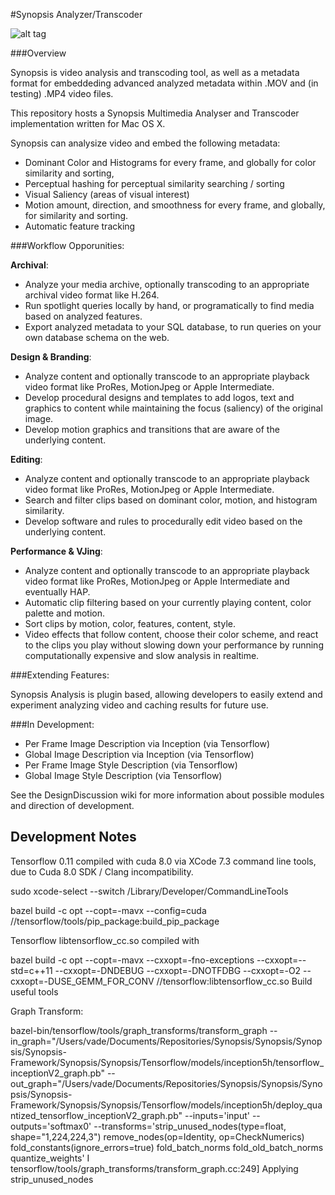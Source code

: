 
#Synopsis Analyzer/Transcoder

![alt tag](https://dl.dropboxusercontent.com/u/42612525/SynopsisRTF/MainUI.png)


###Overview

Synopsis is video analysis and transcoding tool, as well as a metadata format for embeddeding advanced analyzed metadata within .MOV and (in testing) .MP4 video files. 

This repository hosts a Synopsis Multimedia Analyser and Transcoder implementation written for Mac OS X.

Synopsis can analysize video and embed the following metadata:

* Dominant Color and Histograms for every frame, and globally for color similarity and sorting,
* Perceptual hashing for perceptual similarity searching / sorting
* Visual Saliency (areas of visual interest)
* Motion amount, direction, and smoothness for every frame, and globally, for similarity and sorting.
* Automatic feature tracking 

###Workflow Opporunities:

**Archival**: 
* Analyze your media archive, optionally transcoding to an appropriate archival video format like H.264.
* Run spotlight queries locally by hand, or programatically to find media based on analyzed features.
* Export analyzed metadata to your SQL database, to run queries on your own database schema on the web.

**Design & Branding**:
* Analyze content and optionally transcode to an appropriate playback video format like ProRes, MotionJpeg or Apple Intermediate.
* Develop procedural designs and templates to add logos, text and graphics to content while maintaining the focus (saliency) of the original image.
* Develop motion graphics and transitions that are aware of the underlying content.

**Editing**:
* Analyze content and optionally transcode to an appropriate playback video format like ProRes, MotionJpeg or Apple Intermediate.
* Search and filter clips based on dominant color, motion, and histogram similarity.
* Develop software and rules to procedurally edit video based on the underlying content.

**Performance & VJing**:
* Analyze content and optionally transcode to an appropriate playback video format like ProRes, MotionJpeg or Apple Intermediate and eventually HAP.
* Automatic clip filtering based on your currently playing content, color palette and motion.
* Sort clips by motion, color, features, content, style.
* Video effects that follow content, choose their color scheme, and react to the clips you play without slowing down your performance by running computationally expensive and slow analysis in realtime.

###Extending Features:

Synopsis Analysis is plugin based, allowing developers to easily extend and experiment analyzing video and caching results for future use.

###In Development:

* Per Frame Image Description via Inception (via Tensorflow)
* Global Image Description via Inception (via Tensorflow)
* Per Frame Image Style Description (via Tensorflow)
* Global Image Style Description (via Tensorflow)

See the DesignDiscussion wiki for more information about possible modules and direction of development.

## Development Notes

Tensorflow 0.11 compiled with cuda 8.0 via XCode 7.3 command line tools, due to Cuda 8.0 SDK / Clang incompatibility.

sudo xcode-select --switch /Library/Developer/CommandLineTools

bazel build -c opt --copt=-mavx --config=cuda //tensorflow/tools/pip_package:build_pip_package

Tensorflow libtensorflow_cc.so compiled with

bazel build -c opt --copt=-mavx --cxxopt=-fno-exceptions --cxxopt=--std=c++11 --cxxopt=-DNDEBUG --cxxopt=-DNOTFDBG --cxxopt=-O2 --cxxopt=-DUSE_GEMM_FOR_CONV //tensorflow:libtensorflow_cc.so
Build useful tools


Graph Transform:

bazel-bin/tensorflow/tools/graph_transforms/transform_graph --in_graph="/Users/vade/Documents/Repositories/Synopsis/Synopsis/Synopsis/Synopsis-Framework/Synopsis/Synopsis/Tensorflow/models/inception5h/tensorflow_inceptionV2_graph.pb" --out_graph="/Users/vade/Documents/Repositories/Synopsis/Synopsis/Synopsis/Synopsis-Framework/Synopsis/Synopsis/Tensorflow/models/inception5h/deploy_quantized_tensorflow_inceptionV2_graph.pb" --inputs='input' --outputs='softmax0' --transforms='strip_unused_nodes(type=float, shape="1,224,224,3") remove_nodes(op=Identity, op=CheckNumerics) fold_constants(ignore_errors=true) fold_batch_norms fold_old_batch_norms quantize_weights' 
I tensorflow/tools/graph_transforms/transform_graph.cc:249] Applying strip_unused_nodes

